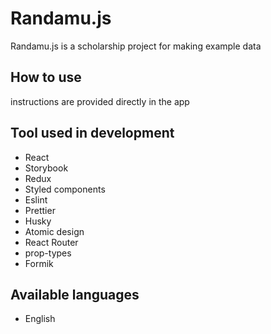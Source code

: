 # Randamu.js
Randamu.js is a scholarship project for making example data

## How to use
instructions are provided directly in the app

## Tool used in development
+ React
+ Storybook
+ Redux
+ Styled components
+ Eslint
+ Prettier
+ Husky
+ Atomic design
+ React Router
+ prop-types
+ Formik

## Available languages
+ English
